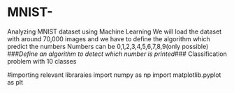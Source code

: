 # MNIST-
Analyzing MNIST dataset using Machine Learning
We will load the dataset with around 70,000 images and we have to define the algorithm which predict the numbers
Numbers can be  0,1,2,3,4,5,6,7,8,9(only possible)
###*Define an algorithm to detect which number is printed*###
Classification problem with 10 classes

#importing relevant libraraies
import numpy as np
import matplotlib.pyplot as plt
